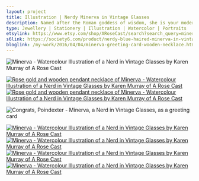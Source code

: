 ```yaml
---
layout: project
title: Illustration | Nerdy Minerva in Vintage Glasses
description: Named after the Roman goddess of wisdom, she is your modern geek girl. She watches Star Trek TNG and Buffy repeats, while boning up on a bit of medieval history. She knows ombre hair probably isn’t quite as fashionable as it once was, but prefers to follow her own personal style than what happens to be in vogue at any particular time. Her glasses always have to have a bit of a vintage vibe to them. She may be a little shy when you first get to know her, but despite being an introvert she enjoys meeting new people.
type: Jewellery | Stationery | Illustration | Watercolor | Portraits
etsylink: https://www.etsy.com/shop/ARoseCast/search?search_query=minerva
s6link: https://society6.com/product/nerdy-blue-haired-minerva-in-vintage-glasses_print#1=45
bloglink: /my-work/2016/04/04/minerva-greeting-card-wooden-necklace.html
---
```


![Minerva - Watercolour Illustration of a Nerd in Vintage Glasses by Karen Murray of A Rose Cast](/assets/folio/portraits/minerva-nerd-in-glasses.jpg "Minerva - Watercolour Illustration of a Nerd in Vintage Glasses by Karen Murray of @arosecast")

<div class="row">
	<div class="col-md-6">
		<a href="https://www.etsy.com/listing/288122435/rose-gold-walnut-wood-pendant-necklace" title="Rose gold and wooden pendant necklace of Minerva - Watercolour Illustration of a Nerd in Vintage Glasses by Karen Murray of A Rose Cast"><img src="/assets/folio/portraits/necklace-nerd-minerva.jpg" alt="Rose gold and wooden pendant necklace of Minerva - Watercolour Illustration of a Nerd in Vintage Glasses by Karen Murray of A Rose Cast" title="Rose gold and wooden pendant necklace of Minerva - Watercolour Illustration of a Nerd in Vintage Glasses by Karen Murray of @arosecast"></a>
	</div>
	<div class="col-md-6">
		<a href="https://www.etsy.com/listing/288122435/rose-gold-walnut-wood-pendant-necklace" title="Rose gold and wooden pendant necklace of Minerva - Watercolour Illustration of a Nerd in Vintage Glasses by Karen Murray of A Rose Cast"><img src="/assets/blog/2016-03/minerva-glasses-rose-gold-wooden-necklace.jpg" alt="Rose gold and wooden pendant necklace of Minerva - Watercolour Illustration of a Nerd in Vintage Glasses by Karen Murray of A Rose Cast" title="Rose gold and wooden pendant necklace of Minerva - Watercolour Illustration of a Nerd in Vintage Glasses by Karen Murray of @arosecast"></a>
	</div>
</div>

![Congrats, Poindexter - Minerva, a Nerd in Vintage Glasses, as a greeting card](/assets/folio/portraits/minerva-congrats-poindexter-greeting-card.jpg "Congrats, Poindexter - Minerva, a Nerd in Vintage Glasses, as a greeting card / stationery for passing exams / tests by Karen Murray of @arosecast")

<div class="row">
	<div class="col-md-6">
		<a href="https://society6.com/product/nerdy-blue-haired-minerva-in-vintage-glasses_print#1=45" title="Buy Minerva, a Nerd in Vintage Glasses, as a range of products on my Society6 Store"><img src="/assets/blog/2016-04/society6-minerva-nerd-in-glasses-pillows.jpg" alt="Minerva - Watercolour Illustration of a Nerd in Vintage Glasses by Karen Murray of A Rose Cast" title="Pillow of Minerva - Watercolour Illustration of a Nerd in Vintage Glasses by Karen Murray of @arosecast"></a>
	</div>
	<div class="col-md-6">
		<a href="https://society6.com/product/nerdy-blue-haired-minerva-in-vintage-glasses_print#1=45" title="Buy Minerva, a Nerd in Vintage Glasses, as a range of products on my Society6 Store"><img src="/assets/blog/2016-04/society6-minerva-nerd-in-glasses-phone-skins.jpg" alt="Minerva - Watercolour Illustration of a Nerd in Vintage Glasses by Karen Murray of A Rose Cast" title="iPhone Skin of Minerva - Watercolour Illustration of a Nerd in Vintage Glasses by Karen Murray of @arosecast"></a>
	</div>
</div>

<div class="row">
	<div class="col-md-6">
		<a href="https://society6.com/product/nerdy-blue-haired-minerva-in-vintage-glasses_print#1=45" title="Buy Minerva, a Nerd in Vintage Glasses, as a range of products on my Society6 Store"><img src="/assets/blog/2016-04/society6-minerva-nerd-in-glasses-mugs.jpg" alt="Minerva - Watercolour Illustration of a Nerd in Vintage Glasses by Karen Murray of A Rose Cast" title="Mug of Minerva - Watercolour Illustration of a Nerd in Vintage Glasses by Karen Murray of @arosecast"></a>
	</div>
	<div class="col-md-6">
		<a href="https://society6.com/product/nerdy-blue-haired-minerva-in-vintage-glasses_print#1=45" title="Buy Minerva, a Nerd in Vintage Glasses, as a range of products on my Society6 Store"><img src="/assets/blog/2016-04/society6-minerva-nerd-in-glasses-bags.jpg" alt="Minerva - Watercolour Illustration of a Nerd in Vintage Glasses by Karen Murray of A Rose Cast" title="Tote Bag of Minerva - Watercolour Illustration of a Nerd in Vintage Glasses by Karen Murray of @arosecast"></a>
	</div>
</div>